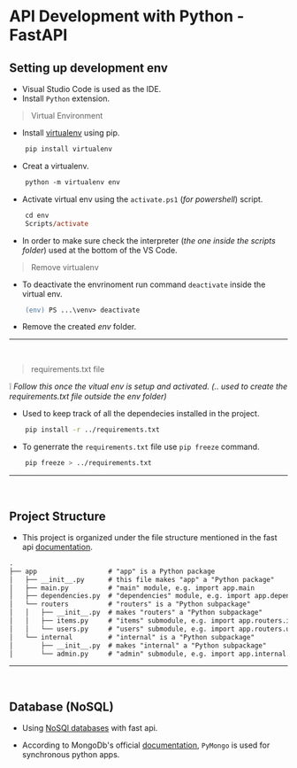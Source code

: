 # API Development with Python - FastAPI

## Setting up development env

- Visual Studio Code is used as the IDE.
- Install `Python` extension.

> Virtual Environment

- Install [virtualenv](https://virtualenv.pypa.io/en/latest/index.html) using pip.

```ps
    pip install virtualenv
```

- Creat a virtualenv.

```ps
    python -m virtualenv env
```

- Activate virtual env using the `activate.ps1` (*for powershell*) script.

```ps
    cd env
    Scripts/activate
```

- In order to make sure check the interpreter (*the one inside the scripts folder*) used at the bottom of the VS Code.

> Remove virtualenv

- To deactivate the envrinoment run command `deactivate` inside the virtual env.

```ps
    (env) PS ...\venv> deactivate
```

- Remove the created *env* folder.

---
&nbsp;

> requirements.txt file

❕ *Follow this once the vitual env is setup and activated. (.. used to create the requirements.txt file outside the env folder)*

- Used to keep track of all the dependecies installed in the project.

```sh
    pip install -r ../requirements.txt
```

- To generrate the `requirements.txt` file use `pip freeze` command.

```sh
    pip freeze > ../requirements.txt
```

---
&nbsp;

## Project Structure

- This project is organized under the file structure mentioned in the fast api [documentation](https://fastapi.tiangolo.com/tutorial/bigger-applications/).

````txt
.
├── app                  # "app" is a Python package
│   ├── __init__.py      # this file makes "app" a "Python package"
│   ├── main.py          # "main" module, e.g. import app.main
│   ├── dependencies.py  # "dependencies" module, e.g. import app.dependencies
│   └── routers          # "routers" is a "Python subpackage"
│   │   ├── __init__.py  # makes "routers" a "Python subpackage"
│   │   ├── items.py     # "items" submodule, e.g. import app.routers.items
│   │   └── users.py     # "users" submodule, e.g. import app.routers.users
│   └── internal         # "internal" is a "Python subpackage"
│       ├── __init__.py  # makes "internal" a "Python subpackage"
│       └── admin.py     # "admin" submodule, e.g. import app.internal.admin
````

---
&nbsp;

## Database (NoSQL)

- Using [NoSQl databases](https://fastapi.tiangolo.com/advanced/nosql-databases/) with fast api.

- According to MongoDb's official [documentation](https://www.mongodb.com/docs/drivers/pymongo/), `PyMongo` is used for synchronous python apps.
